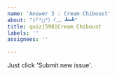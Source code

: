 ```yaml
---
name: 'Answer 3 : Cream Chiboust'
about: "(╯°□°）╯︵ ┻━┻"
title: quiz|598|Cream Chiboust
labels: ''
assignees: ''

---
```


Just click 'Submit new issue'.
